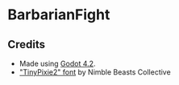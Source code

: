 # BarbarianFight

## Credits

- Made using [Godot 4.2](https://godotengine.org/).
- ["TinyPixie2" font](https://nimblebeastscollective.itch.io/nb-pixel-font-bundle) by Nimble Beasts Collective
